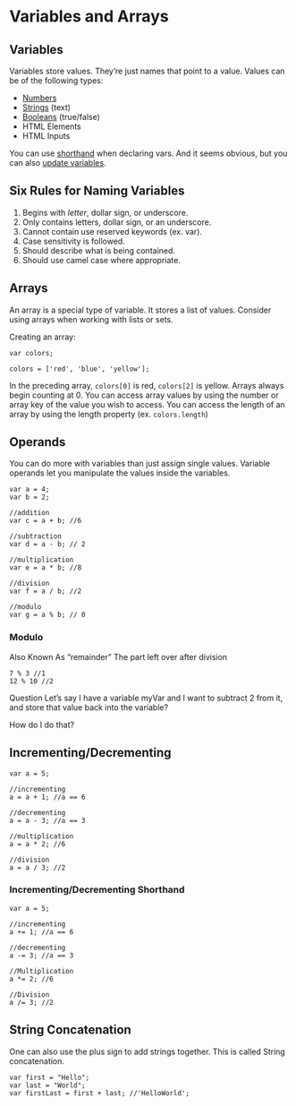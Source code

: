 # Variables and Arrays 
## Variables
Variables store values. They’re just names that point to a value. Values can be of the following types:

* [Numbers](../javascriptbook.com/c02/js/numeric-variable.js) 
* [Strings](../javascriptbook.com/c02/js/string-variable.js) (text)
* [Booleans](../javascriptbook.com/c02/js/boolean-variable.js) (true/false)
* HTML Elements
* HTML Inputs

You can use [shorthand](../javascriptbook.com/c02/js/shorthand-variable.js) when declaring vars. And it seems obvious, but you can also [update variables](../javascriptbook.com/c02/js/update-variable.js).

## Six Rules for Naming Variables 

1. Begins with *letter*, dollar sign, or underscore. 
2. Only contains letters, dollar sign, or an underscore. 
3. Cannot contain use reserved keywords (ex. var). 
4. Case sensitivity is followed.
5. Should describe what is being contained.
6. Should use camel case where appropriate. 

## Arrays
An array is a special type of variable. It stores a list of values. Consider using arrays when working with lists or sets. 

Creating an array:

```
var colors;

colors = ['red', 'blue', 'yellow'];
```

In the preceding array, `colors[0]` is red, `colors[2]` is yellow. Arrays always begin counting at 0. You can access array values by using the number or array key of the value you wish to access. You can access the length of an array by using the length property (ex. `colors.length`)

## Operands
You can do more with variables than just assign single values. Variable operands let you manipulate the values inside the variables.

```
var a = 4;
var b = 2;

//addition
var c = a + b; //6

//subtraction
var d = a - b; // 2

//multiplication
var e = a * b; //8

//division
var f = a / b; //2

//modulo
var g = a % b; // 0
```

### Modulo
Also Known As “remainder” The part left over after division

```
7 % 3 //1
12 % 10 //2
```

Question
Let’s say I have a variable myVar and I want to subtract 2 from it, and store that value back into the variable?

How do I do that?

## Incrementing/Decrementing

```
var a = 5;

//incrementing
a = a + 1; //a == 6

//decrementing
a = a - 3; //a == 3

//multiplication
a = a * 2; //6

//division
a = a / 3; //2
```

### Incrementing/Decrementing Shorthand
```
var a = 5;

//incrementing
a += 1; //a == 6

//decrementing
a -= 3; //a == 3

//Multiplication
a *= 2; //6

//Division
a /= 3; //2
```

## String Concatenation
One can also use the plus sign to add strings together. This is called String concatenation.

```
var first = "Hello";
var last = "World";
var firstLast = first + last; //'HelloWorld';
```
